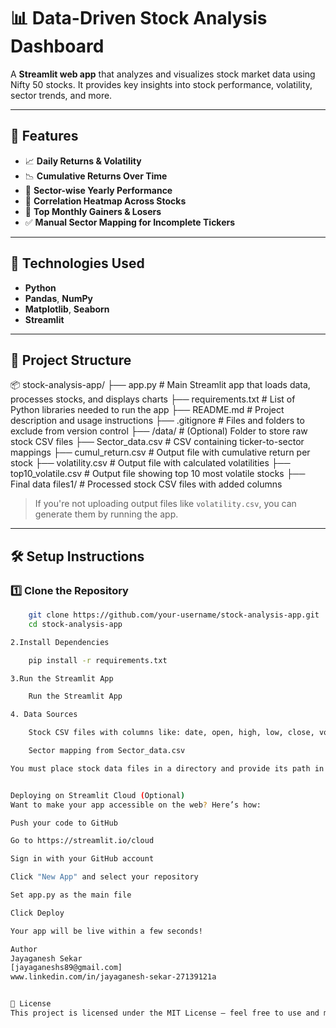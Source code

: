 # 📊 Data-Driven Stock Analysis Dashboard

A **Streamlit web app** that analyzes and visualizes stock market data using Nifty 50 stocks. It provides key insights into stock performance, volatility, sector trends, and more.

---

## 🚀 Features

- 📈 **Daily Returns & Volatility**
- 📉 **Cumulative Returns Over Time**
- 🏢 **Sector-wise Yearly Performance**
- 🔗 **Correlation Heatmap Across Stocks**
- 📅 **Top Monthly Gainers & Losers**
- ✅ **Manual Sector Mapping for Incomplete Tickers**

---

## 🧾 Technologies Used

- **Python**
- **Pandas**, **NumPy**
- **Matplotlib**, **Seaborn**
- **Streamlit**

---

## 📁 Project Structure

📦 stock-analysis-app/
├── app.py # Main Streamlit app that loads data, processes stocks, and displays charts
├── requirements.txt # List of Python libraries needed to run the app
├── README.md # Project description and usage instructions
├── .gitignore # Files and folders to exclude from version control
├── /data/ # (Optional) Folder to store raw stock CSV files
├── Sector_data.csv # CSV containing ticker-to-sector mappings
├── cumul_return.csv # Output file with cumulative return per stock
├── volatility.csv # Output file with calculated volatilities
├── top10_volatile.csv # Output file showing top 10 most volatile stocks
├── Final data files1/ # Processed stock CSV files with added columns


> If you're not uploading output files like `volatility.csv`, you can generate them by running the app.

---

## 🛠️ Setup Instructions

### 1️⃣ Clone the Repository

```bash
    git clone https://github.com/your-username/stock-analysis-app.git
    cd stock-analysis-app

2.Install Dependencies

    pip install -r requirements.txt

3.Run the Streamlit App

    Run the Streamlit App

4. Data Sources

    Stock CSV files with columns like: date, open, high, low, close, volume

    Sector mapping from Sector_data.csv

You must place stock data files in a directory and provide its path in the app.


Deploying on Streamlit Cloud (Optional)
Want to make your app accessible on the web? Here’s how:

Push your code to GitHub

Go to https://streamlit.io/cloud

Sign in with your GitHub account

Click "New App" and select your repository

Set app.py as the main file

Click Deploy

Your app will be live within a few seconds!

Author
Jayaganesh Sekar
[jayaganeshs89@gmail.com]
www.linkedin.com/in/jayaganesh-sekar-27139121a


📃 License
This project is licensed under the MIT License – feel free to use and modify.
